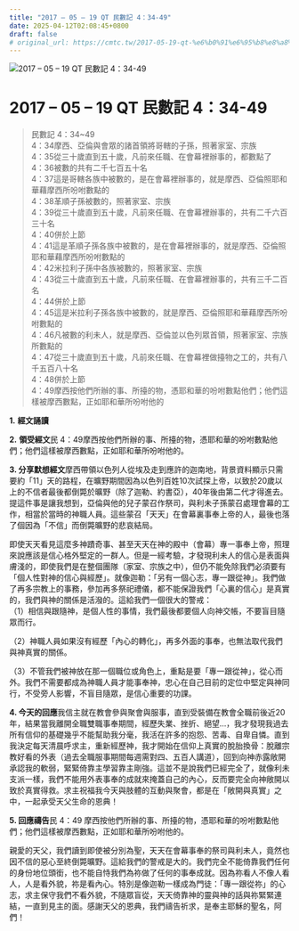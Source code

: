 ```yaml
---
title: "2017 – 05 – 19 QT 民數記 4：34-49"
date: 2025-04-12T02:08:45+0800
draft: false
# original_url: https://cmtc.tw/2017-05-19-qt-%e6%b0%91%e6%95%b8%e8%a8%98-4%ef%bc%9a34-49
---
```


![2017 – 05 – 19 QT 民數記 4：34-49](/images/qt.jpg   "2017 – 05 – 19 QT 民數記 4：34-49")

# 2017 – 05 – 19 QT 民數記 4：34-49

> 民數記 4：34\~49  
> 4：34摩西、亞倫與會眾的諸首領將哥轄的子孫，照著家室、宗族  
> 4：35從三十歲直到五十歲，凡前來任職、在會幕裡辦事的，都數點了  
> 4：36被數的共有二千七百五十名  
> 4：37這是哥轄各族中被數的，是在會幕裡辦事的，就是摩西、亞倫照耶和華藉摩西所吩咐數點的  
> 4：38革順子孫被數的，照著家室、宗族  
> 4：39從三十歲直到五十歲，凡前來任職、在會幕裡辦事的，共有二千六百三十名  
> 4：40併於上節  
> 4：41這是革順子孫各族中被數的，是在會幕裡辦事的，就是摩西、亞倫照耶和華藉摩西所吩咐數點的  
> 4：42米拉利子孫中各族被數的，照著家室、宗族  
> 4：43從三十歲直到五十歲，凡前來任職、在會幕裡辦事的，共有三千二百名  
> 4：44併於上節  
> 4：45這是米拉利子孫各族中被數的，就是摩西、亞倫照耶和華藉摩西所吩咐數點的  
> 4：46凡被數的利未人，就是摩西、亞倫並以色列眾首領，照著家室、宗族所數點的  
> 4：47從三十歲直到五十歲，凡前來任職、在會幕裡做擡物之工的，共有八千五百八十名  
> 4：48併於上節  
> 4：49摩西按他們所辦的事、所擡的物，憑耶和華的吩咐數點他們；他們這樣被摩西數點，正如耶和華所吩咐他的

**1.** **經文誦讀**

**2.** **領受經文**民 4：49摩西按他們所辦的事、所擡的物，憑耶和華的吩咐數點他們；他們這樣被摩西數點，正如耶和華所吩咐他的。

**3. 分享默想經文**摩西帶領以色列人從埃及走到應許的迦南地，背景資料顯示只需要約「11」天的路程，在曠野期間因為以色列百姓10次試探上帝，以致於20歲以上的不信者最後都倒斃於曠野（除了迦勒、約書亞），40年後由第二代才得進去。提這件事是讓我想到，亞倫與他的兒子蒙召作祭司，與利未子孫蒙召處理會幕的工作，相當於當時的神職人員。這些蒙召「天天」在會幕裏事奉上帝的人，最後也落了個因為「不信」而倒斃曠野的悲哀結局。

即使天天看見這麼多神蹟奇事、甚至天天在神的殿中（會幕）專一事奉上帝，照理來說應該是信心格外堅定的一群人。但是一經考驗，才發現利未人的信心是表面與膚淺的，即使我們是在整個團隊（家室、宗族之中），但仍不能免除我們必須要有「個人性對神的信心與經歷」。就像迦勒：「另有一個心志，專一跟從神」。我們做了再多宗教上的事務，參加再多祭祀禮儀，都不能保證我們「心裏的信心」是真實的，我們與神的關係是活潑的。這給我們一個很大的警戒：  
（1）相信與跟隨神，是個人性的事情，我們最後都要個人向神交帳，不要盲目隨眾而行。

（2）神職人員如果沒有經歷「內心的轉化」，再多外面的事奉，也無法取代我們與神真實的關係。

（3）不管我們被神放在那一個職位或角色上，重點是要「專一跟從神」，從心而外。我們不需要都成為神職人員才能事奉神，忠心在自己目前的定位中堅定與神同行，不受旁人影響，不盲目隨眾，是信心重要的功課。

**4. 今天的回應**我信主就在教會參與聚會與服事，直到受裝備在教會全職前後近20年，結果當我離開全職雙職事奉期間，經歷失業、挫折、絕望…，我才發現我過去所有信仰的基礎幾乎不能幫助我分毫，我活在許多的抱怨、苦毒、自卑自憐。直到我決定每天清晨呼求主，重新經歷神，我才開始在信仰上真實的脫胎換骨：脫離宗教好看的外表（過去全職服事期間每週需對四、五百人講道），回到向神赤露敞開承認我的軟弱，緊緊倚靠主學習靠主剛強。這並不是說我們已經完全了，就像利未支派一樣，我們不能用外表事奉的成就來掩蓋自己的內心，反而要完全向神敞開以致於真實得救。求主祝福我今天與肢體的互動與聚會，都是在「敞開與真實」之中，一起承受天父生命的恩典！

**5. 回應禱告**民 4：49 摩西按他們所辦的事、所擡的物，憑耶和華的吩咐數點他們；他們這樣被摩西數點，正如耶和華所吩咐他的。

親愛的天父，我們讀到即使被分別為聖，天天在會幕事奉的祭司與利未人，竟然也因不信的惡心至終倒斃曠野。這給我們的警戒是大的。我們完全不能倚靠我們任何的身份地位頭銜，也不能自恃我們為祢做了任何的事奉成就。因為祢看人不像人看人，人是看外貌，祢是看內心。特別是像迦勒一樣成為門徒：「專一跟從祢」的心志，求主保守我們不看外貌，不隨眾盲從，天天倚靠神的靈與神的話與祢緊緊連結，一直到見主的面。感謝天父的恩典，我們禱告祈求，是奉主耶穌的聖名，阿們！